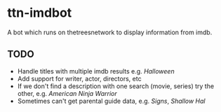 # ttn-imdbot
A bot which runs on thetreesnetwork to display information from imdb.

## TODO
* Handle titles with multiple imdb results e.g. _Halloween_
* Add support for writer, actor, directors, etc
* If we don't find a description with one search (movie, series) try the other, e.g. _American Ninja Warrior_
* Sometimes can't get parental guide data, e.g. _Signs_, _Shallow Hal_
